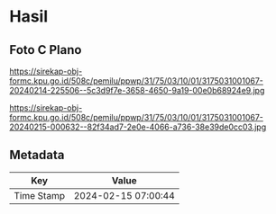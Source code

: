 # Hasil

## Foto C Plano

https://sirekap-obj-formc.kpu.go.id/508c/pemilu/ppwp/31/75/03/10/01/3175031001067-20240214-225506--5c3d9f7e-3658-4650-9a19-00e0b68924e9.jpg

https://sirekap-obj-formc.kpu.go.id/508c/pemilu/ppwp/31/75/03/10/01/3175031001067-20240215-000632--82f34ad7-2e0e-4066-a736-38e39de0cc03.jpg


## Metadata

| Key        | Value               |
| ---------- | ------------------- |
| Time Stamp | 2024-02-15 07:00:44 |



